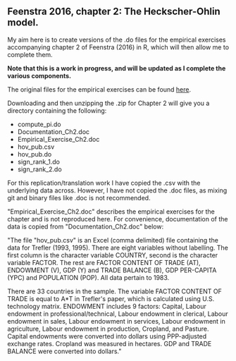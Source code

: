 ## Feenstra 2016, chapter 2: The Heckscher-Ohlin model.

My aim here is to create versions of the .do files for the empirical exercises accompanying chapter 2 of Feenstra (2016) in R, which will then allow me to complete them.

**Note that this is a work in progress, and will be updated as I complete the various components.**

The original files for the empirical exercises can be found [here](https://www.robertcfeenstra.com/graduate-text.html).

Downloading and then unzipping the .zip for Chapter 2 will give you a directory containing the following:
* compute_pi.do
* Documentation_Ch2.doc
* Empirical_Exercise_Ch2.doc
* hov_pub.csv
* hov_pub.do
* sign_rank_1.do
* sign_rank_2.do

For this replication/translation work I have copied the .csv with the underlying data across. However, I have not copied the .doc files, as mixing git and binary files like .doc is not recommended.

"Empirical_Exercise_Ch2.doc" describes the empirical exercises for the chapter and is not reproduced here. For convenience, documentation of the data is copied from "Documentation_Ch2.doc" below:

"The file "hov_pub.csv" is an Excel (comma delimited) file containing the data for Trefler (1993, 1995). There are eight variables without labelling. The first column is the character variable COUNTRY, second is the character variable FACTOR. The rest are FACTOR CONTENT OF TRADE (AT), ENDOWMENT (V), GDP (Y) and TRADE BALANCE (B), GDP PER-CAPITA (YPC) and POPULATION (POP). All data pertain to 1983.

There are 33 countries in the sample. The variable FACTOR CONTENT OF TRADE is equal to A*T in Trefler's paper, which is calculated using U.S. technology matrix. ENDOWMENT includes 9 factors: Capital, Labour endowment in professional/technical, Labour endowment in clerical, Labour endowment in sales, Labour endowment in services, Labour endowment in agriculture, Labour endowment in production, Cropland, and Pasture. Capital endowments were converted into dollars using PPP-adjusted exchange rates. Cropland was measured in hectares. GDP and TRADE BALANCE were converted into dollars."